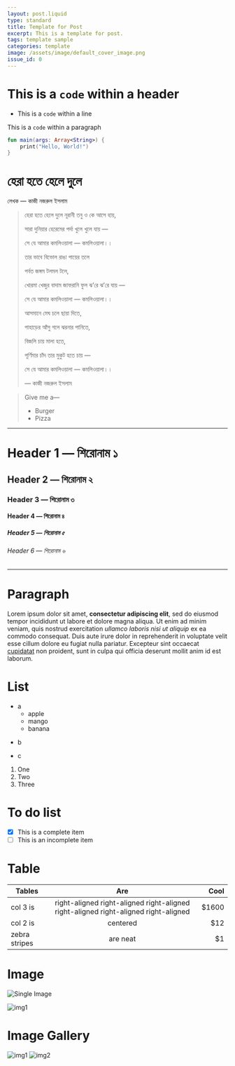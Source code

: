 ```yaml
---
layout: post.liquid
type: standard
title: Template for Post
excerpt: This is a template for post.
tags: template sample
categories: template
image: /assets/image/default_cover_image.png
issue_id: 0
---
```


# This is a `code` within a header

- This is a `code` within a line

This is a `code` within a paragraph

```kotlin
fun main(args: Array<String>) {
    print("Hello, World!")
}
```

# হেরা হতে হেলে দুলে

লেখক — কাজী নজরুল ইসলাম

> হেরা হতে হেলে দুলে নূরানী তনু ও কে আসে হায়,
>
> সারা দুনিয়ার হেরেমের পর্দা খুলে খুলে যায় —
>
> সে যে আমার কমলিওয়ালা — কমলিওয়ালা।।
>
> তার ভাবে বিভোল রাঙা পায়ের তলে
>
> পর্বত জঙ্গম টলমল টলে,
>
> খোরমা খেজুর বাদাম জাফরানি ফুল ঝ’রে ঝ’রে যায় —
>
> সে যে আমার কমলিওয়ালা — কমলিওয়ালা।।
>
> আসমানে মেঘ চলে ছায়া দিতে,
>
> পাহাড়ের আঁসু গলে ঝরনার পানিতে,
>
> বিজলি চায় মালা হতে,
>
> পূর্ণিমার চাঁদ তার মুকুট হতে চায় —
>
> সে যে আমার কমলিওয়ালা — কমলিওয়ালা।।
>
> — কাজী নজরুল ইসলাম

> Give me a— 
>
> - Burger
> - Pizza

---

# Header 1 — শিরোনাম ১

## Header 2 — শিরোনাম ২
### Header 3 — শিরোনাম ৩
#### Header 4 — শিরোনাম ৪
##### Header 5 — শিরোনাম ৫
###### Header 6 — শিরোনাম ৬

---

# Paragraph

Lorem ipsum dolor sit amet, **consectetur adipiscing elit**, sed do eiusmod  tempor incididunt ut labore et dolore magna aliqua. Ut enim ad minim  veniam, quis nostrud exercitation *ullamco laboris nisi ut aliquip* ex ea  commodo consequat. Duis aute irure dolor in reprehenderit in voluptate  velit esse cillum dolore eu fugiat nulla pariatur. Excepteur sint  occaecat [cupidatat](//#) non proident, sunt in culpa qui officia deserunt  mollit anim id est laborum.

# List

- a
	- apple
	- mango
	- banana
* b
+ c

1. One
2. Two
3. Three

# To do list

- [x] This is a complete item
- [ ] This is an incomplete item

# Table

| Tables        | Are           | Cool  |
| ------------- |:-------------:| -----:|
| col 3 is      | right-aligned right-aligned right-aligned right-aligned right-aligned right-aligned | $1600 |
| col 2 is      | centered      |   $12 |
| zebra stripes | are neat      |    $1 |

# Image

![Single Image](https://picsum.photos/1080/1080?1)

<img class="img-viewer" src="https://picsum.photos/1080/1080?2" alt="img1">

# Image Gallery

<div class="iw-gallery-2">
    <img class="img-viewer" src="https://picsum.photos/1080/1080?3" alt="img1">
    <img class="img-viewer" src="https://picsum.photos/1080/1080?4" alt="img2">
</div>